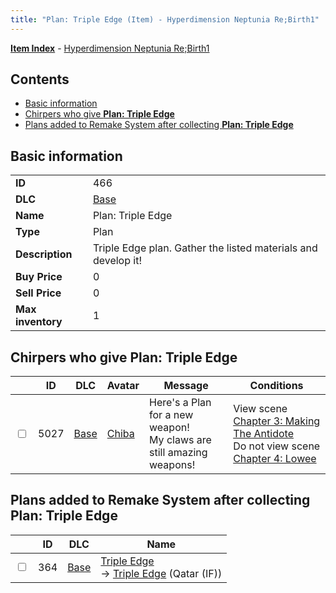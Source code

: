 ```yaml
---
title: "Plan: Triple Edge (Item) - Hyperdimension Neptunia Re;Birth1"
---
```


[**Item Index**](/neptunia/rb1/item/index.html) - [Hyperdimension Neptunia Re;Birth1](/neptunia/rb1)

## Contents

- [Basic information](#basic-information)
- [Chirpers who give **Plan: Triple Edge**](#chirpers-who-give-plan-triple-edge)
- [Plans added to Remake System after collecting **Plan: Triple Edge**](#plans-added-to-remake-system-after-collecting-plan-triple-edge)

## Basic information

|   |   |
| -- | -- |
| **ID** | 466 |
| **DLC** | [Base](/neptunia/rb1/dlc/1-base.html) |
| **Name** | Plan: Triple Edge |
| **Type** | Plan |
| **Description** | Triple Edge plan. Gather the listed materials and develop it! |
| **Buy Price** | 0 |
| **Sell Price** | 0 |
| **Max inventory** | 1 |


## Chirpers who give **Plan: Triple Edge**

|    | ID | DLC | Avatar | Message | Conditions |
| -- | -- | --- | ------ | ------- | ---------- |
| <input type="checkbox" id="rb1-chirper-event-1-5027" class="trackbox" /> | 5027 | [Base](/neptunia/rb1/dlc/1-base.html) | [Chiba](/neptunia/rb1/undefined/1-219-chiba.html) | Here's a Plan for a new weapon!<br />My claws are still amazing weapons! | View scene [Chapter 3: Making The Antidote](/neptunia/rb1/scene/1-312-chapter-3-making-the-antidote.html)<br />Do not view scene [Chapter 4: Lowee](/neptunia/rb1/scene/1-402-chapter-4-lowee.html) |


## Plans added to Remake System after collecting **Plan: Triple Edge**

|    | ID | DLC | Name |
| -- | -- | --- | ---- |
| <input type="checkbox" id="rb1-remake-1-364" class="trackbox" /> | 364 | [Base](/neptunia/rb1/dlc/1-base.html) | [Triple Edge](/neptunia/rb1/remake/1-364-triple-edge.html)<br /> → [Triple Edge](/neptunia/rb1/item/1-2304-triple-edge.html) (Qatar (IF)) |
